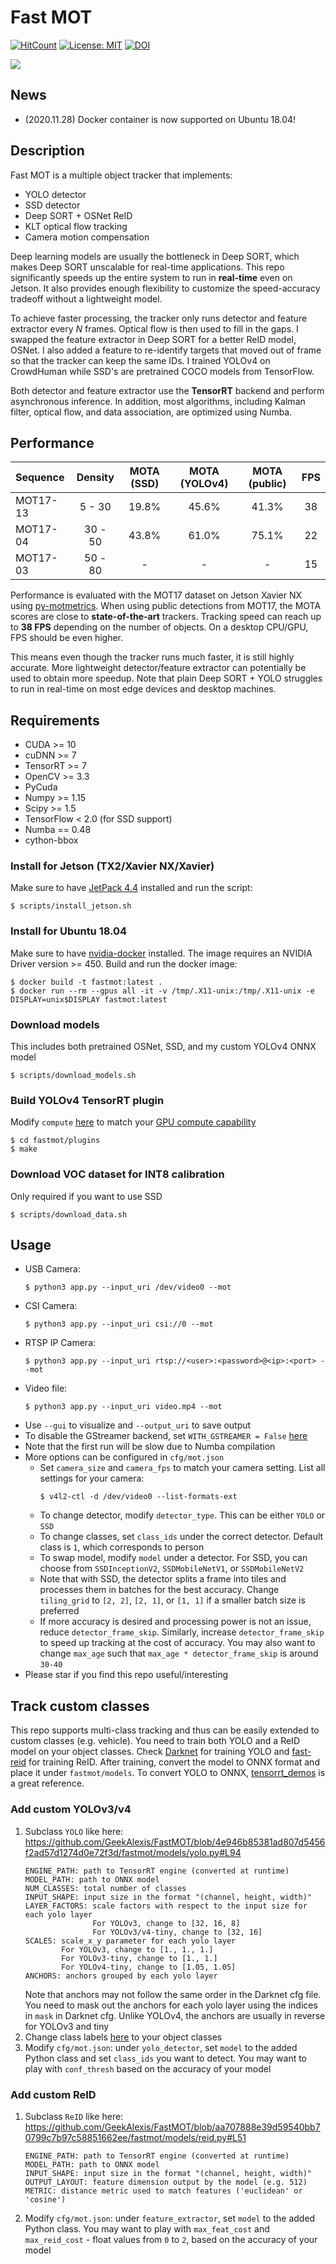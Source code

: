# Fast MOT
[![HitCount](http://hits.dwyl.com/GeekAlexis/FastMOT.svg)](http://hits.dwyl.com/GeekAlexis/FastMOT) [![License: MIT](https://img.shields.io/badge/License-MIT-yellow.svg)](LICENSE) [![DOI](https://zenodo.org/badge/237143671.svg)](https://zenodo.org/badge/latestdoi/237143671)

<img src="assets/demo.gif" />

## News
  - (2020.11.28) Docker container is now supported on Ubuntu 18.04!

## Description
Fast MOT is a multiple object tracker that implements:
  - YOLO detector
  - SSD detector
  - Deep SORT + OSNet ReID
  - KLT optical flow tracking
  - Camera motion compensation
  
Deep learning models are usually the bottleneck in Deep SORT, which makes Deep SORT unscalable for real-time applications. This repo significantly speeds up the entire system to run in **real-time** even on Jetson. It also provides enough flexibility to customize the speed-accuracy tradeoff without a lightweight model.

To achieve faster processing, the tracker only runs detector and feature extractor every *N* frames. Optical flow is then used to fill in the gaps. I swapped the feature extractor in Deep SORT for a better ReID model, OSNet. I also added a feature to re-identify targets that moved out of frame so that the tracker can keep the same IDs. I trained YOLOv4 on CrowdHuman while SSD's are pretrained COCO models from TensorFlow.

Both detector and feature extractor use the **TensorRT** backend and perform asynchronous inference. In addition, most algorithms, including Kalman filter, optical flow, and data association, are optimized using Numba. 

## Performance
| Sequence | Density | MOTA (SSD) | MOTA (YOLOv4) | MOTA (public) | FPS |
|:-------|:-------:|:-------:|:-------:|:-------:|:-----:|
| MOT17-13 | 5 - 30  | 19.8% | 45.6% | 41.3%  | 38 |
| MOT17-04 | 30 - 50  | 43.8% | 61.0% | 75.1% | 22 |
| MOT17-03 | 50 - 80  | - | - | - | 15 |

Performance is evaluated with the MOT17 dataset on Jetson Xavier NX using [py-motmetrics](https://github.com/cheind/py-motmetrics). When using public detections from MOT17, the MOTA scores are close to **state-of-the-art** trackers. Tracking speed can reach up to **38 FPS** depending on the number of objects. On a desktop CPU/GPU, FPS should be even higher. 

This means even though the tracker runs much faster, it is still highly accurate. More lightweight detector/feature extractor can potentially be used to obtain more speedup. Note that plain Deep SORT + YOLO struggles to run in real-time on most edge devices and desktop machines. 

## Requirements
- CUDA >= 10
- cuDNN >= 7
- TensorRT >= 7
- OpenCV >= 3.3
- PyCuda
- Numpy >= 1.15
- Scipy >= 1.5
- TensorFlow < 2.0 (for SSD support)
- Numba == 0.48
- cython-bbox

### Install for Jetson (TX2/Xavier NX/Xavier)
Make sure to have [JetPack 4.4](https://developer.nvidia.com/embedded/jetpack) installed and run the script:
  ```
  $ scripts/install_jetson.sh
  ```
### Install for Ubuntu 18.04
Make sure to have [nvidia-docker](https://docs.nvidia.com/datacenter/cloud-native/container-toolkit/install-guide.html#docker) installed. The image requires an NVIDIA Driver version >= 450. Build and run the docker image:
  ```
  $ docker build -t fastmot:latest .
  $ docker run --rm --gpus all -it -v /tmp/.X11-unix:/tmp/.X11-unix -e DISPLAY=unix$DISPLAY fastmot:latest
  ```
### Download models
This includes both pretrained OSNet, SSD, and my custom YOLOv4 ONNX model
  ```
  $ scripts/download_models.sh
  ```
### Build YOLOv4 TensorRT plugin
Modify `compute` [here](https://github.com/GeekAlexis/FastMOT/blob/2296fe414ca6a9515accb02ff88e8aa563ed2a05/fastmot/plugins/Makefile#L21) to match your [GPU compute capability](https://developer.nvidia.com/cuda-gpus#compute)
  ```
  $ cd fastmot/plugins
  $ make
  ```
### Download VOC dataset for INT8 calibration
Only required if you want to use SSD
  ```
  $ scripts/download_data.sh
  ```

## Usage
- USB Camera: 
  ```
  $ python3 app.py --input_uri /dev/video0 --mot
  ```
- CSI Camera: 
  ```
  $ python3 app.py --input_uri csi://0 --mot
  ```
- RTSP IP Camera: 
  ```
  $ python3 app.py --input_uri rtsp://<user>:<password>@<ip>:<port> --mot
  ```
- Video file: 
  ```
  $ python3 app.py --input_uri video.mp4 --mot
  ```
- Use `--gui` to visualize and `--output_uri` to save output
- To disable the GStreamer backend, set `WITH_GSTREAMER = False` [here](https://github.com/GeekAlexis/FastMOT/blob/3a4cad87743c226cf603a70b3f15961b9baf6873/fastmot/videoio.py#L11) 
- Note that the first run will be slow due to Numba compilation
- More options can be configured in `cfg/mot.json` 
  - Set `camera_size` and `camera_fps` to match your camera setting. List all settings for your camera:
    ```
    $ v4l2-ctl -d /dev/video0 --list-formats-ext
    ``` 
  - To change detector, modify `detector_type`. This can be either `YOLO` or `SSD`
  - To change classes, set `class_ids` under the correct detector. Default class is `1`, which corresponds to person
  - To swap model, modify `model` under a detector. For SSD, you can choose from `SSDInceptionV2`, `SSDMobileNetV1`, or `SSDMobileNetV2`
  - Note that with SSD, the detector splits a frame into tiles and processes them in batches for the best accuracy. Change `tiling_grid` to `[2, 2]`, `[2, 1]`, or `[1, 1]` if a smaller batch size is preferred
  - If more accuracy is desired and processing power is not an issue, reduce `detector_frame_skip`. Similarly, increase `detector_frame_skip` to speed up tracking at the cost of accuracy. You may also want to change `max_age` such that `max_age * detector_frame_skip` is around `30-40` 
 - Please star if you find this repo useful/interesting
  
 ## Track custom classes
This repo supports multi-class tracking and thus can be easily extended to custom classes (e.g. vehicle). You need to train both YOLO and a ReID model on your object classes. Check [Darknet](https://github.com/AlexeyAB/darknet) for training YOLO and [fast-reid](https://github.com/JDAI-CV/fast-reid) for training ReID. After training, convert the model to ONNX format and place it under `fastmot/models`. To convert YOLO to ONNX, [tensorrt_demos](https://github.com/jkjung-avt/tensorrt_demos) is a great reference.
### Add custom YOLOv3/v4
1. Subclass `YOLO` like here: https://github.com/GeekAlexis/FastMOT/blob/4e946b85381ad807d5456f2ad57d1274d0e72f3d/fastmot/models/yolo.py#L94
    ```
    ENGINE_PATH: path to TensorRT engine (converted at runtime)
    MODEL_PATH: path to ONNX model
    NUM_CLASSES: total number of classes
    INPUT_SHAPE: input size in the format "(channel, height, width)"
    LAYER_FACTORS: scale factors with respect to the input size for each yolo layer
                   For YOLOv3, change to [32, 16, 8]
                   For YOLOv3/v4-tiny, change to [32, 16]
    SCALES: scale_x_y parameter for each yolo layer
            For YOLOv3, change to [1., 1., 1.]
            For YOLOv3-tiny, change to [1., 1.]
            For YOLOv4-tiny, change to [1.05, 1.05]
    ANCHORS: anchors grouped by each yolo layer
    ```
    Note that anchors may not follow the same order in the Darknet cfg file. You need to mask out the anchors for each yolo layer using the indices in `mask` in Darknet cfg.
    Unlike YOLOv4, the anchors are usually in reverse for YOLOv3 and tiny
2. Change class labels [here](https://github.com/GeekAlexis/FastMOT/blob/master/fastmot/models/label.py) to your object classes
3. Modify `cfg/mot.json`: under `yolo_detector`, set `model` to the added Python class and set `class_ids` you want to detect. You may want to play with `conf_thresh` based on the accuracy of your model
### Add custom ReID
1. Subclass `ReID` like here: https://github.com/GeekAlexis/FastMOT/blob/aa707888e39d59540bb70799c7b97c58851662ee/fastmot/models/reid.py#L51
    ```
    ENGINE_PATH: path to TensorRT engine (converted at runtime)
    MODEL_PATH: path to ONNX model
    INPUT_SHAPE: input size in the format "(channel, height, width)"
    OUTPUT_LAYOUT: feature dimension output by the model (e.g. 512)
    METRIC: distance metric used to match features ('euclidean' or 'cosine')
    ```
2. Modify `cfg/mot.json`: under `feature_extractor`, set `model` to the added Python class. You may want to play with `max_feat_cost` and `max_reid_cost` - float values from `0` to `2`, based on the accuracy of your model
